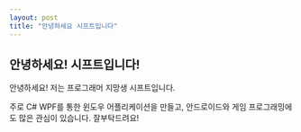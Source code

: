 ```yaml
---
layout: post
title: "안녕하세요 시프트입니다"
---
```


## 안녕하세요! 시프트입니다!

안녕하세요! 저는 프로그래머 지망생 시프트입니다.

주로 C# WPF를 통한 윈도우 어플리케이션을 만들고, 안드로이드와 게임 프로그래밍에도 많은 관심이 있습니다. 잘부탁드려요!
